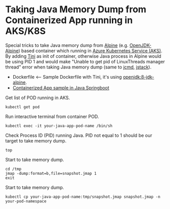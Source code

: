 # Taking Java Memory Dump from Containerized App running in AKS/K8S

Special tricks to take Java memory dump from [Alpine](https://hub.docker.com/_/alpine) (e.g. [OpenJDK-Alpine](https://hub.docker.com/_/openjdk)) based container which running in [Azure Kubernetes Service (AKS)](https://docs.microsoft.com/en-us/azure/aks/intro-kubernetes). By adding [Tini](https://github.com/krallin/tini) as init of container, otherwise Java process in Alpine would be using PID 1 and would make "Unable to get pid of LinuxThreads manager thread" error when taking Java memory dump (same to [jcmd](https://docs.oracle.com/javase/8/docs/technotes/guides/troubleshoot/tooldescr006.html), [jstack](https://docs.oracle.com/en/java/javase/13/docs/specs/man/jstack.html)).

* Dockerfile <-- Sample Dockerfile with Tini, it's using [openjdk:8-jdk-alpine](https://hub.docker.com/layers/openjdk/library/openjdk/8-jdk-alpine/images/sha256-210ecd2595991799526a62a7099718b149e3bbefdb49764cc2a450048e0dd4c0?context=explore).
* [Containerized App sample in Java Springboot](https://github.com/easonlai/serving-web-content-demo)

Get list of POD running in AKS.
```shell
kubectl get pod
```

Run interactive terminal from container POD.
```shell
kubectl exec -it your-java-app-pod-name /bin/sh
```

Check Process ID (PID) running Java.
PID not equal to 1 should be our target to take memory dump.
```shell
top
```

Start to take memory dump.
```shell
cd /tmp
jmap -dump:format=b,file=snapshot.jmap 1
exit
```

Start to take memory dump.
```shell
kubectl cp your-java-app-pod-name:tmp/snapshot.jmap snapshot.jmap -n your-pod-namespace
```